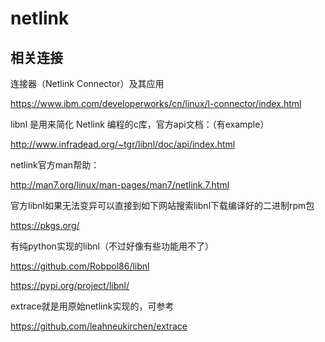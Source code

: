 # netlink

## 相关连接

连接器（Netlink Connector）及其应用

https://www.ibm.com/developerworks/cn/linux/l-connector/index.html



libnl 是用来简化 Netlink 编程的c库，官方api文档：（有example）

http://www.infradead.org/~tgr/libnl/doc/api/index.html



netlink官方man帮助：

http://man7.org/linux/man-pages/man7/netlink.7.html



官方libnl如果无法变异可以直接到如下网站搜索libnl下载编译好的二进制rpm包

https://pkgs.org/



有纯python实现的libnl（不过好像有些功能用不了）

https://github.com/Robpol86/libnl

https://pypi.org/project/libnl/



extrace就是用原始netlink实现的，可参考

https://github.com/leahneukirchen/extrace